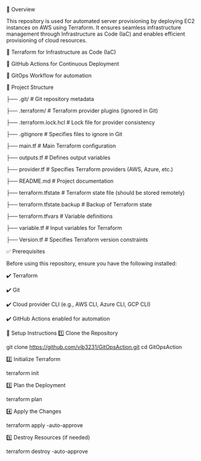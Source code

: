 🌟 Overview

This repository is used for automated server provisioning by deploying EC2 instances on AWS using Terraform. It ensures seamless infrastructure management through Infrastructure as Code (IaC) and enables efficient provisioning of cloud resources.

🔹 Terraform for Infrastructure as Code (IaC)

🔹 GitHub Actions for Continuous Deployment

🔹 GitOps Workflow for automation


📂 Project Structure

├── .git/                     # Git repository metadata

├── .terraform/               # Terraform provider plugins (ignored in Git)

├── .terraform.lock.hcl       # Lock file for provider consistency

├── .gitignore                # Specifies files to ignore in Git

├── main.tf                   # Main Terraform configuration

├── outputs.tf                # Defines output variables

├── provider.tf               # Specifies Terraform providers (AWS, Azure, etc.)

├── README.md                 # Project documentation

├── terraform.tfstate         # Terraform state file (should be stored remotely)

├── terraform.tfstate.backup  # Backup of Terraform state

├── terraform.tfvars          # Variable definitions

├── variable.tf               # Input variables for Terraform

├── Version.tf                # Specifies Terraform version constraints



✅ Prerequisites

Before using this repository, ensure you have the following installed:

✔️ Terraform

✔️ Git

✔️ Cloud provider CLI (e.g., AWS CLI, Azure CLI, GCP CLI)

✔️ GitHub Actions enabled for automation

🚀 Setup Instructions
1️⃣ Clone the Repository

git clone https://github.com/vib3231/GitOpsAction.git
cd GitOpsAction

2️⃣ Initialize Terraform

  terraform init


3️⃣ Plan the Deployment

terraform plan

4️⃣ Apply the Changes

terraform apply -auto-approve

5️⃣ Destroy Resources (if needed)

terraform destroy -auto-approve
